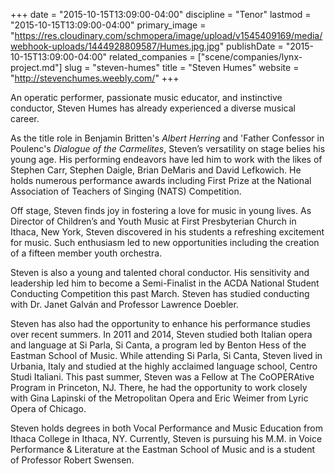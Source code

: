 +++
date = "2015-10-15T13:09:00-04:00"
discipline = "Tenor"
lastmod = "2015-10-15T13:09:00-04:00"
primary_image = "https://res.cloudinary.com/schmopera/image/upload/v1545409169/media/webhook-uploads/1444928809587/Humes.jpg.jpg"
publishDate = "2015-10-15T13:09:00-04:00"
related_companies = ["scene/companies/lynx-project.md"]
slug = "steven-humes"
title = "Steven Humes"
website = "http://stevenchumes.weebly.com/"
+++

An operatic performer, passionate music educator, and instinctive conductor, Steven Humes has already experienced a diverse musical career.  

As the title role in Benjamin Britten's *Albert Herring* and 'Father Confessor in Poulenc's *Dialogue of the Carmelites*, Steven’s versatility on stage belies his young age.  His performing endeavors have led him to work with the likes of Stephen Carr, Stephen Daigle, Brian DeMaris and David Lefkowich.  He holds numerous performance awards including First Prize at the National Association of Teachers of Singing (NATS) Competition.  

Off stage, Steven finds joy in fostering a love for music in young lives.  As Director of Children’s and Youth Music at First Presbyterian Church in Ithaca, New York, Steven discovered in his students a refreshing excitement for music.  Such enthusiasm led to new opportunities including the creation of a fifteen member youth orchestra.  

Steven is also a young and talented choral conductor.  His sensitivity and leadership led him to become a Semi-Finalist in the ACDA National Student Conducting Competition this past March.  Steven has studied conducting with Dr. Janet Galván and Professor Lawrence Doebler.  

Steven has also had the opportunity to enhance his performance studies over recent summers.  In 2011 and 2014, Steven studied both Italian opera and language at Si Parla, Si Canta, a program led by Benton Hess of the Eastman School of Music.  While attending Si Parla, Si Canta, Steven lived in Urbania, Italy and studied at the highly acclaimed language school, Centro Studi Italiani.  This past summer, Steven was a Fellow at The CoOPERAtive Program in Princeton, NJ.  There, he had the opportunity to work closely with Gina Lapinski of the Metropolitan Opera and Eric Weimer from Lyric Opera of Chicago.  

Steven holds degrees in both Vocal Performance and Music Education from Ithaca College in Ithaca, NY.  Currently, Steven is pursuing his M.M. in Voice Performance & Literature at the Eastman School of Music and is a student of Professor Robert Swensen.  
